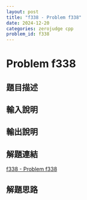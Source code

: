 ```yaml
---
layout: post
title: "f338 - Problem f338"
date: 2024-12-20
categories: zerojudge cpp
problem_id: f338
---
```


# Problem f338

## 題目描述



## 輸入說明



## 輸出說明



## 解題連結

[f338 - Problem f338](https://zerojudge.tw/ShowProblem?problemid=f338)

## 解題思路

